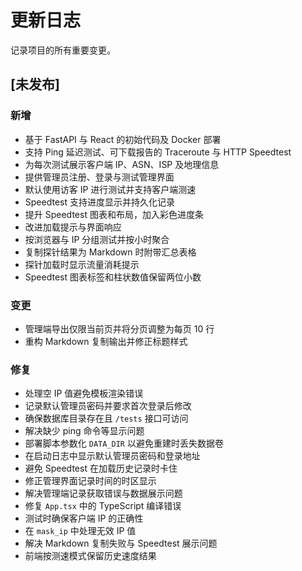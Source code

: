 # 更新日志

记录项目的所有重要变更。

## [未发布]

### 新增
- 基于 FastAPI 与 React 的初始代码及 Docker 部署
- 支持 Ping 延迟测试、可下载报告的 Traceroute 与 HTTP Speedtest
- 为每次测试展示客户端 IP、ASN、ISP 及地理信息
- 提供管理员注册、登录与测试管理界面
- 默认使用访客 IP 进行测试并支持客户端测速
- Speedtest 支持进度显示并持久化记录
- 提升 Speedtest 图表和布局，加入彩色进度条
- 改进加载提示与界面响应
- 按浏览器与 IP 分组测试并按小时聚合
- 复制探针结果为 Markdown 时附带汇总表格
- 探针加载时显示流量消耗提示
- Speedtest 图表标签和柱状数值保留两位小数


### 变更
- 管理端导出仅限当前页并将分页调整为每页 10 行
- 重构 Markdown 复制输出并修正标题样式

### 修复
- 处理空 IP 值避免模板渲染错误
- 记录默认管理员密码并要求首次登录后修改
- 确保数据库目录存在且 `/tests` 接口可访问
- 解决缺少 ping 命令等显示问题
- 部署脚本参数化 `DATA_DIR` 以避免重建时丢失数据卷
- 在启动日志中显示默认管理员密码和登录地址
- 避免 Speedtest 在加载历史记录时卡住
- 修正管理界面记录时间的时区显示
- 解决管理端记录获取错误与数据展示问题
- 修复 `App.tsx` 中的 TypeScript 编译错误
- 测试时确保客户端 IP 的正确性
- 在 `mask_ip` 中处理无效 IP 值
- 解决 Markdown 复制失败与 Speedtest 展示问题
- 前端按测速模式保留历史速度结果


